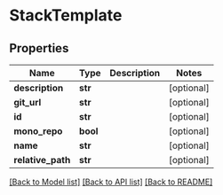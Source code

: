 # StackTemplate

## Properties
Name | Type | Description | Notes
------------ | ------------- | ------------- | -------------
**description** | **str** |  | [optional] 
**git_url** | **str** |  | [optional] 
**id** | **str** |  | [optional] 
**mono_repo** | **bool** |  | [optional] 
**name** | **str** |  | [optional] 
**relative_path** | **str** |  | [optional] 

[[Back to Model list]](../README.md#documentation-for-models) [[Back to API list]](../README.md#documentation-for-api-endpoints) [[Back to README]](../README.md)

